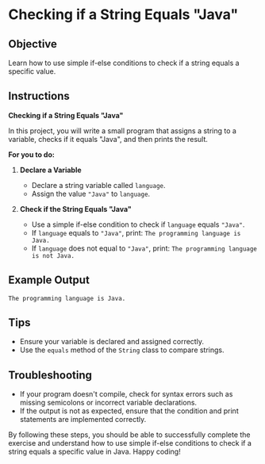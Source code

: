 # Checking if a String Equals "Java"

## Objective
Learn how to use simple if-else conditions to check if a string equals a specific value.

## Instructions

**Checking if a String Equals "Java"**

In this project, you will write a small program that assigns a string to a variable, checks if it equals "Java", and then prints the result.

**For you to do:**

1. **Declare a Variable**
   - Declare a string variable called `language`.
   - Assign the value `"Java"` to `language`.

2. **Check if the String Equals "Java"**
   - Use a simple if-else condition to check if `language` equals `"Java"`.
   - If `language` equals to `"Java"`, print: `The programming language is Java.`
   - If `language` does not equal to `"Java"`, print: `The programming language is not Java.`

## Example Output
```
The programming language is Java.
```

## Tips
- Ensure your variable is declared and assigned correctly.
- Use the `equals` method of the `String` class to compare strings.

## Troubleshooting
- If your program doesn't compile, check for syntax errors such as missing semicolons or incorrect variable declarations.
- If the output is not as expected, ensure that the condition and print statements are implemented correctly.

By following these steps, you should be able to successfully complete the exercise and understand how to use simple if-else conditions to check if a string equals a specific value in Java. Happy coding!
